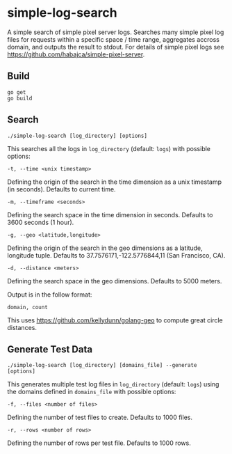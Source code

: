 # simple-log-search
A simple search of simple pixel server logs. Searches many simple pixel log files for requests within a specific space / time range, aggregates accross domain, and outputs the result to stdout. For details of simple pixel logs see https://github.com/habajca/simple-pixel-server.

## Build

    go get
    go build

## Search

    ./simple-log-search [log_directory] [options]

This searches all the logs in `log_directory` (default: `logs`) with possible options:
    
    -t, --time <unix timestamp>
    
Defining the origin of the search in the time dimension as a unix timestamp (in seconds). Defaults to current time.
    
    -m, --timeframe <seconds>
    
Defining the search space in the time dimension in seconds. Defaults to 3600 seconds (1 hour).
    
    -g, --geo <latitude,longitude>
    
Defining the origin of the search in the geo dimensions as a latitude, longitude tuple. Defaults to 37.7576171,-122.5776844,11 (San Francisco, CA).
    
    -d, --distance <meters>
    
Defining the search space in the geo dimensions. Defaults to 5000 meters.

Output is in the follow format:

    domain, count

This uses https://github.com/kellydunn/golang-geo to compute great circle distances.

## Generate Test Data

    ./simple-log-search [log_directory] [domains_file] --generate [options]

This generates multiple test log files in `log_directory` (default: `logs`) using the domains defined in `domains_file` with possible options:

    -f, --files <number of files>

Defining the number of test files to create. Defaults to 1000 files.

    -r, --rows <number of rows>
    
Defining the number of rows per test file. Defaults to 1000 rows.
